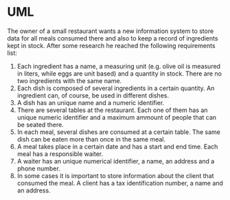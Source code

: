 # UML

The owner of a small restaurant wants a new information system to store data for all meals consumed there and also to keep a record of ingredients kept in stock. After some research he reached the following requirements list:

1. Each ingredient has a name, a measuring unit (e.g. olive oil is measured in liters, while eggs are unit based) and a quantity in stock. There are no two ingredients with the same name.
2. Each dish is composed of several ingredients in a certain quantity. An ingredient can, of course, be used in different dishes.
3. A dish has an unique name and a numeric identifier.
4. There are several tables at the restaurant. Each one of them has an unique numeric identifier and a maximum ammount of people that can be seated there.
5. In each meal, several dishes are consumed at a certain table. The same dish can be eaten more than once in the same meal.
6. A meal takes place in a certain date and has a start and end time. Each meal has a responsible waiter.
7. A waiter has an unique numerical identifier, a name, an address and a phone number.
8. In some cases it is important to store information about the client that consumed the meal. A client has a tax identification number, a name and an address.


